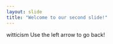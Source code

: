 ```yaml
---
layout: slide
title: "Welcome to our second slide!"
---
```

witticism
Use the left arrow to go back!
